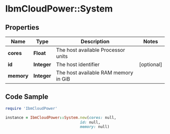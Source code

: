 # IbmCloudPower::System

## Properties

Name | Type | Description | Notes
------------ | ------------- | ------------- | -------------
**cores** | **Float** | The host available Processor units | 
**id** | **Integer** | The host identifier | [optional] 
**memory** | **Integer** | The host available RAM memory in GiB | 

## Code Sample

```ruby
require 'IbmCloudPower'

instance = IbmCloudPower::System.new(cores: null,
                                 id: null,
                                 memory: null)
```


